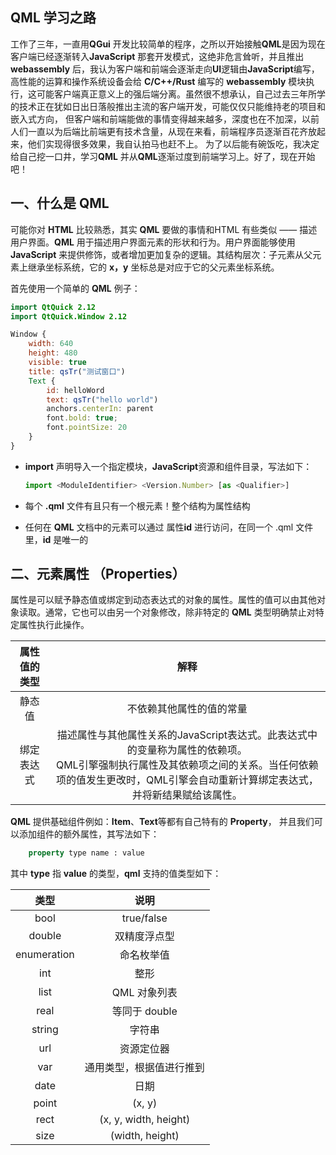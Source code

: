## QML 学习之路

工作了三年，一直用**QGui** 开发比较简单的程序，之所以开始接触**QML**是因为现在客户端已经逐渐转入**JavaScript** 那套开发模式，这绝非危言耸听，并且推出 **webassembly** 后，我认为客户端和前端会逐渐走向**UI**逻辑由**JavaScript**编写，高性能的运算和操作系统设备会给 **C/C++/Rust** 编写的 **webassembly**  模块执行，这可能客户端真正意义上的强后端分离。虽然很不想承认，自己过去三年所学的技术正在犹如日出日落般推出主流的客户端开发，可能仅仅只能维持老的项目和嵌入式方向， 但客户端和前端能做的事情变得越来越多，深度也在不加深，以前人们一直以为后端比前端更有技术含量，从现在来看，前端程序员逐渐百花齐放起来，他们实现得很多效果，我自认拍马也赶不上。 为了以后能有碗饭吃，我决定给自己挖一口井，学习**QML** 并从**QML**逐渐过度到前端学习上。好了，现在开始吧！



## 一、什么是 **QML**

可能你对 **HTML** 比较熟悉，其实 **QML** 要做的事情和HTML 有些类似 —— 描述用户界面。**QML** 用于描述用户界面元素的形状和行为。用户界面能够使用 **JavaScript** 来提供修饰，或者增加更加复杂的逻辑。其结构层次：子元素从父元素上继承坐标系统，它的 **x，y** 坐标总是对应于它的父元素坐标系统。



首先使用一个简单的 **QML** 例子：

```qml
import QtQuick 2.12
import QtQuick.Window 2.12

Window {
    width: 640
    height: 480
    visible: true
    title: qsTr("测试窗口")
    Text {
        id: helloWord
        text: qsTr("hello world")
        anchors.centerIn: parent
        font.bold: true;
        font.pointSize: 20
    }
}
```

- **import** 声明导入一个指定模块，**JavaScript**资源和组件目录，写法如下：

  ```javascript
  import <ModuleIdentifier> <Version.Number> [as <Qualifier>]
  ```

- 每个 **.qml**  文件有且只有一个根元素！整个结构为属性结构

- 任何在 **QML** 文档中的元素可以通过 属性**id** 进行访问，在同一个 .qml 文件里，**id** 是唯一的



## **二、元素属性** （Properties）

属性是可以赋予静态值或绑定到动态表达式的对象的属性。属性的值可以由其他对象读取。通常，它也可以由另一个对象修改，除非特定的 **QML** 类型明确禁止对特定属性执行此操作。

| 属性值的类型 |                           **解释**                           |
| :----------: | :----------------------------------------------------------: |
|    静态值    |                   不依赖其他属性的值的常量                   |
|  绑定表达式  | 描述属性与其他属性关系的JavaScript表达式。此表达式中的变量称为属性的依赖项。<br/>QML引擎强制执行属性及其依赖项之间的关系。当任何依赖项的值发生更改时，QML引擎会自动重新计算绑定表达式，并将新结果赋给该属性。 |



**QML** 提供基础组件例如：**Item**、**Text**等都有自己特有的 **Property**， 并且我们可以添加组件的额外属性，其写法如下：

```qml
	property type name : value
```

其中 **type** 指 **value** 的类型，**qml** 支持的值类型如下：

|    类型     |           说明           |
| :---------: | :----------------------: |
|    bool     |        true/false        |
|   double    |       双精度浮点型       |
| enumeration |        命名枚举值        |
|     int     |           整形           |
|    list     |       QML 对象列表       |
|    real     |      等同于 double       |
|   string    |          字符串          |
|     url     |        资源定位器        |
|     var     | 通用类型，根据值进行推到 |
|    date     |           日期           |
|    point    |          (x, y)          |
|    rect     |  (x, y, width, height)   |
|    size     |     (width, height)      |

